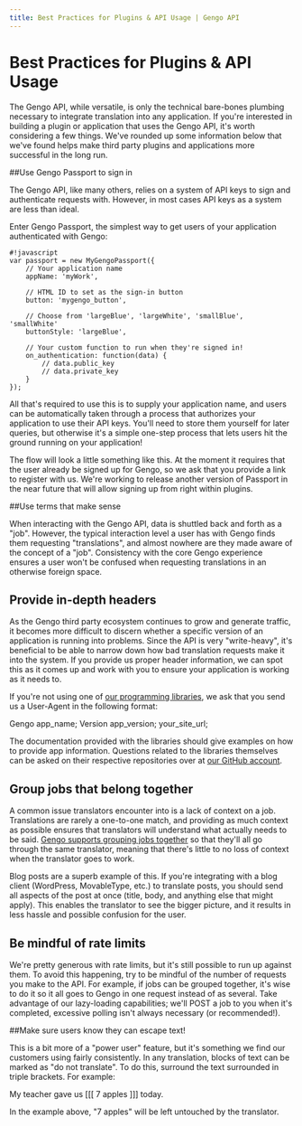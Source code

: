 ```yaml
---
title: Best Practices for Plugins & API Usage | Gengo API
---
```


# Best Practices for Plugins & API Usage

The Gengo API, while versatile, is only the technical bare-bones plumbing necessary to integrate translation into any application. If you're interested in building a plugin or application that uses the Gengo API, it's worth considering a few things. We've rounded up some information below that we've found helps make third party plugins and applications more successful in the long run.

##Use Gengo Passport to sign in

The Gengo API, like many others, relies on a system of API keys to sign and authenticate requests with. However, in most cases API keys as a system are less than ideal. 

Enter Gengo Passport, the simplest way to get users of your application authenticated with Gengo:

    #!javascript
    var passport = new MyGengoPassport({
        // Your application name
        appName: 'myWork',

        // HTML ID to set as the sign-in button
        button: 'mygengo_button',

        // Choose from 'largeBlue', 'largeWhite', 'smallBlue', 'smallWhite'
        buttonStyle: 'largeBlue',

        // Your custom function to run when they're signed in!
        on_authentication: function(data) {
            // data.public_key
            // data.private_key
        }
    });

All that's required to use this is to supply your application name, and users can be automatically taken through a process that authorizes your application to use their API keys. You'll need to store them yourself for later queries, but otherwise it's a simple one-step process that lets users hit the ground running on your application!

The flow will look a little something like this. At the moment it requires that the user already be signed up for Gengo, so we ask that you provide a link to register with us. We're working to release another version of Passport in the near future that will allow signing up from right within plugins.

<div id="mygengo_passport_signin" style="margin: 0 auto;"></div>

<div id="dat_form" style="display: none; margin: 0 auto 10px; width: 700px;">

    <p style="float: left; margin-right: 10px;">
                    <label style="display: block; font-weight: bold;">Your Public Key</label> <input id="public_key" style="width: 320px; padding: 3px; background: #f9f9f9; border: 1px solid #c9c9c9; border-radius: 2px; display: block;" value="" />
    </p>

    <p style="float: left;">
                    <label style="display: block; font-weight: bold;">Your Private Key</label> <input id="private_key" style="width: 320px; padding: 3px; background: #f9f9f9; border: 1px solid #c9c9c9; border-radius: 2px; display: block;" value="" />
    </p>
</div>

<script type="text/javascript" src="http://ogneg.com/js/passport.min.js"></script><script type="text/javascript">
        var passport = new MyGengoPassport({
            appName: 'myWork',
            button: document.getElementById('mygengo_passport_signin'),
            buttonStyle: 'largeBlue',
modal: false,
            on_authentication: function(data) {
                document.getElementById('public_key').value = data.public_key;
                document.getElementById('private_key').value = data.private_key;
                $('#dat_form').slideDown('slow');
            }
        });
</script>

##Use terms that make sense

When interacting with the Gengo API, data is shuttled back and forth as a "job". However, the typical interaction level a user has with Gengo finds them requesting "translations", and almost nowhere are they made aware of the concept of a "job". Consistency with the core Gengo experience ensures a user won't be confused when requesting translations in an otherwise foreign space.

## Provide in-depth headers

As the Gengo third party ecosystem continues to grow and generate traffic, it becomes more difficult to discern whether a specific version of an application is running into problems. Since the API is very "write-heavy", it's beneficial to be able to narrow down how bad translation requests make it into the system. If you provide us proper header information, we can spot this as it comes up and work with you to ensure your application is working as it needs to.

If you're not using one of <a href="/overview/client_libraries/">our programming libraries</a>, we ask that you send us a User-Agent in the following format:

Gengo app\_name; Version app\_version; your\_site\_url;

The documentation provided with the libraries should give examples on how to provide app information. Questions related to the libraries themselves can be asked on their respective repositories over at <a href="http://github.com/mygengo">our GitHub account</a>.

## Group jobs that belong together

A common issue translators encounter into is a lack of context on a job. Translations are rarely a one-to-one match, and providing as much context as possible ensures that translators will understand what actually needs to be said. <a href="http://gengo.com/api/developer-docs/methods/translate-jobs-post/">Gengo supports grouping jobs together</a> so that they'll all go through the same translator, meaning that there's little to no loss of context when the translator goes to work.

Blog posts are a superb example of this. If you're integrating with a blog client (WordPress, MovableType, etc.) to translate posts, you should send all aspects of the post at once (title, body, and anything else that might apply). This enables the translator to see the bigger picture, and it results in less hassle and possible confusion for the user.

## Be mindful of rate limits

We're pretty generous with rate limits, but it's still possible to run up against them. To avoid this happening, try to be mindful of the number of requests you make to the API.  For example, if jobs can be grouped together, it's wise to do it so it all goes to Gengo in one request instead of as several. Take advantage of our lazy-loading capabilities; we'll POST a job to you when it's completed, excessive polling isn't always necessary (or recommended!).

##Make sure users know they can escape text!

This is a bit more of a "power user" feature, but it's something we find our customers using fairly consistently. In any translation, blocks of text can be marked as "do not translate". To do this, surround the text surrounded in triple brackets. For example:

My teacher gave us [[[ 7 apples ]]] today.

In the example above, "7 apples" will be left untouched by the translator.
